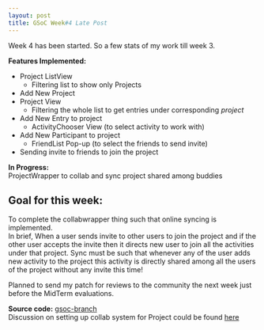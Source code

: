 ```yaml
---
layout: post
title: GSoC Week#4 Late Post
---
```


Week 4 has been started. So a few stats of my work till week 3.

**Features Implemented:**

* Project ListView
    * Filtering list to show only Projects
* Add New Project
* Project View
    * Filtering the whole list to get entries under corresponding *project*
* Add New Entry to project
    * ActivityChooser View (to select activity to work with)
* Add New Participant to project
    * FriendList Pop-up (to select the friends to send invite)
* Sending invite to friends to join the project

**In Progress:**<br>
ProjectWrapper to collab and sync project shared among buddies

<h2>Goal for this week:</h2> To complete the collabwrapper thing such that online syncing is implemented.<br>
In brief, When a user sends invite to other users to join the project and if the other user accepts the invite then it directs new user to join all the activities under that project. Sync must be such that whenever any of the user adds new activity to the project this activity is directly shared among all the users of the project without any invite this time!<br>

Planned to send my patch for reviews to the community the next week just before the MidTerm evaluations.

**Source code:** [gsoc-branch](https://github.com/sugarlabs/sugar/compare/master...AbrahmAB:gsoc-projectlist-view)<br>
Discussion on setting up collab system for Project could be found [here](https://etherpad.net/p/journal-projects)